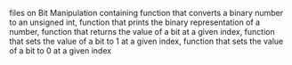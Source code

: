 files on Bit Manipulation containing function that converts a binary number to an unsigned int, function that prints the binary representation of a number, function that returns the value of a bit at a given index, function that sets the value of a bit to 1 at a given index, function that sets the value of a bit to 0 at a given index

